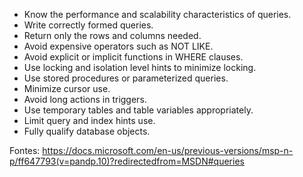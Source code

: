 
- Know the performance and scalability characteristics of queries.
- Write correctly formed queries.
- Return only the rows and columns needed.
- Avoid expensive operators such as NOT LIKE.
- Avoid explicit or implicit functions in WHERE clauses.
- Use locking and isolation level hints to minimize locking.
- Use stored procedures or parameterized queries.
- Minimize cursor use.
- Avoid long actions in triggers.
- Use temporary tables and table variables appropriately.
- Limit query and index hints use.
- Fully qualify database objects.

Fontes:
https://docs.microsoft.com/en-us/previous-versions/msp-n-p/ff647793(v=pandp.10)?redirectedfrom=MSDN#queries
